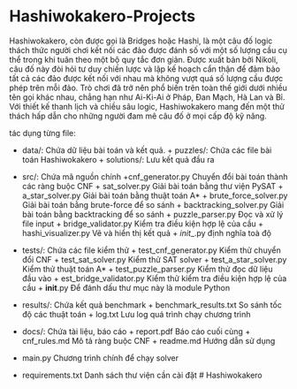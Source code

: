 # Hashiwokakero-Projects

Hashiwokakero, còn được gọi là Bridges hoặc Hashi, là một câu đố logic thách thức người chơi kết nối các đảo được đánh số với một số lượng cầu cụ thể trong khi tuân theo một bộ quy tắc đơn giản. Được xuất bản bởi Nikoli, câu đố này đòi hỏi tư duy chiến lược và lập kế hoạch cẩn thận để đảm bảo tất cả các đảo được kết nối với nhau mà không vượt quá số lượng cầu được phép trên mỗi đảo. Trò chơi đã trở nên phổ biến trên toàn thế giới dưới nhiều tên gọi khác nhau, chẳng hạn như Ai-Ki-Ai ở Pháp, Đan Mạch, Hà Lan và Bỉ. Với thiết kế thanh lịch và chiều sâu logic, Hashiwokakero mang đến một thử thách hấp dẫn cho những người đam mê câu đố ở mọi cấp độ kỹ năng.

tác dụng từng file:

-   data/: Chứa dữ liệu bài toán và kết quả.
        + puzzles/: Chứa các file bài toán Hashiwokakero
        + solutions/: Lưu kết quả đầu ra

-   src/:  Chứa mã nguồn chính
        +cnf_generator.py          Chuyển đổi bài toán thành các ràng buộc CNF
        + sat_solver.py             Giải bài toán bằng thư viện PySAT
        + a_star_solver.py          Giải bài toán bằng thuật toán A*
        + brute_force_solver.py      Giải bài toán bằng brute-force để so sánh
        + backtracking_solver.py     Giải bài toán bằng backtracking để so sánh
        + puzzle_parser.py           Đọc và xử lý file input
        + bridge_validator.py        Kiểm tra điều kiện hợp lệ của cầu
        + hashi_visualizer.py        Vẽ và hiển thị kết quả
        + _init__.py                định nghĩa toà độ

-   tests/: Chứa các file kiểm thử
        + test_cnf_generator.py      Kiểm thử chuyển đổi CNF
        + test_sat_solver.py         Kiểm thử SAT solver
        + test_a_star_solver.py      Kiểm thử thuật toán A*
        + test_puzzle_parser.py      Kiểm thử đọc dữ liệu đầu vào
        + est_bridge_validator.py   Kiểm thử kiểm tra điều kiện hợp lệ của cầu
        + __init__.py                Để đánh dấu thư mục này là module Python

-   results/: Chứa kết quả benchmark
        + benchmark_results.txt    So sánh tốc độ các thuật toán
        + log.txt                  Lưu log quá trình chạy chương trình

-   docs/: Chứa tài liệu, báo cáo
        + report.pdf                 Báo cáo cuối cùng
        + cnf_rules.md               Mô tả ràng buộc CNF
        + readme.md                  Hướng dẫn sử dụng

-   main.py                        Chương trình chính để chạy solver
-   requirements.txt                Danh sách thư viện cần cài đặt
#   H a s h i w o k a k e r o  
 